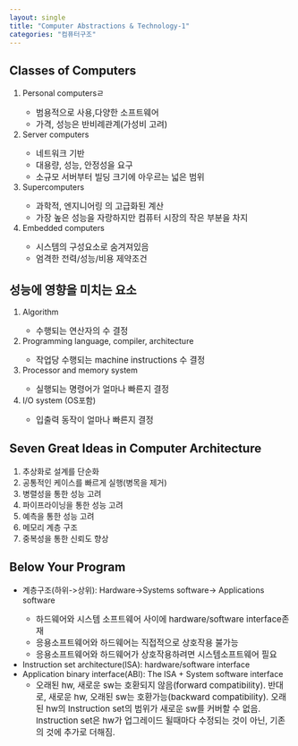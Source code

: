 ```yaml
---
layout: single
title: "Computer Abstractions & Technology-1"
categories: "컴퓨터구조"
---
```


## Classes of Computers

<ol>
  <li>Personal computersㄹ</li>
  <ul>
    <li style="font-size:15px;">범용적으로 사용,다양한 소프트웨어</li>
    <li style="font-size:15px;">가격, 성능은 반비례관계(가성비 고려)</li>
  </ul>
  <li>Server computers</li>
  <ul>
    <li style="font-size:15px;">네트워크 기반</li>
    <li style="font-size:15px;">대용량, 성능, 안정성을 요구</li>
    <li style="font-size:15px;">소규모 서버부터 빌딩 크기에 아우르는 넓은 범위</li>
  </ul>
  <li>Supercomputers</li>
  <ul>
    <li style="font-size:15px;">과학적, 엔지니어링 의 고급화된 계산</li>
    <li style="font-size:15px;">가장 높은 성능을 자랑하지만 컴퓨터 시장의 작은 부분을 차지</li>
  </ul>
  <li>Embedded computers</li>
  <ul>
    <li style="font-size:15px;">시스템의 구성요소로 숨겨져있음</li>
    <li style="font-size:15px;">엄격한 전력/성능/비용 제약조건</li>
  </ul>
</ol>

## 성능에 영향을 미치는 요소

<ol>
  <li>Algorithm</li>
  <ul>
    <li style="font-size:15px;">수행되는 연산자의 수 결정</li>
  </ul>
  <li>Programming language, compiler, architecture</li>
  <ul>
    <li style="font-size:15px;">작업당 수행되는 machine instructions 수 결정</li>
  </ul>
  <li>Processor and memory system</li>
  <ul>
    <li style="font-size:15px;">실행되는 명령어가 얼마나 빠른지 결정</li>
  </ul>
  <li>I/O system (OS포함)</li>
  <ul>
    <li style="font-size:15px;">입출력 동작이 얼마나 빠른지 결정</li>
  </ul>
</ol>

## Seven Great Ideas in Computer Architecture

<ol>
  <li>추상화로 설계를 단순화</li>
  <li>공통적인 케이스를 빠르게 실행(병목을 제거)</li>
  <li>병렬성을 통한 성능 고려</li>
  <li>파이프라이닝을 통한 성능 고려</li>
  <li>예측을 통한 성능 고려</li>
  <li>메모리 계층 구조</li>
  <li>중복성을 통한 신뢰도 향상</li>
</ol>

## Below Your Program

<ul>
  <li>계층구조(하위->상위): Hardware->Systems software-> Applications software</li>
  <ul>
    <li style="font-size:15px;">하드웨어와 시스템 소프트웨어 사이에 hardware/software interface존재</li>
    <li style="font-size:15px;">응용소프트웨어와 하드웨어는 직접적으로 상호작용 불가능</li>
    <li style="font-size:15px;">응용소프트웨어와 하드웨어가 상호작용하려면 시스템소프트웨어 필요</li>
  </ul>
  <li>Instruction set architecture(ISA): 
  hardware/software interface
  <li>Application binary interface(ABI): 
  The ISA + System software interface
  <ul>
    <li style="font-size:15px;">오래된 hw, 새로운 sw는 호환되지 않음(forward compatibility). 반대로, 새로운 hw, 오래된 sw는 호환가능(backward compatibility). 오래된 hw의 Instruction set의 범위가 새로운 sw를 커버할 수 없음. Instruction set은 hw가 업그레이드 될때마다 수정되는 것이 아닌, 기존의 것에 추가로 더해짐.</li>
</ul>
